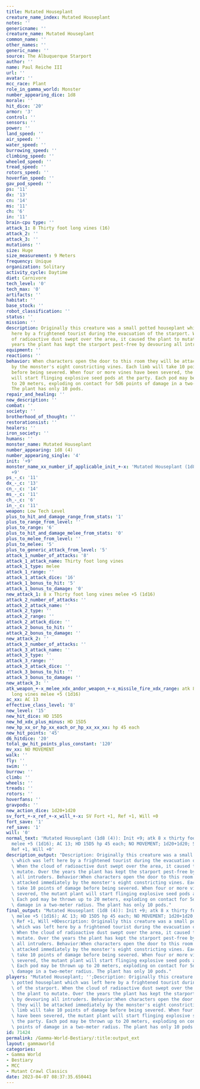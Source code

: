 ```yaml
---
title: Mutated Houseplant
creature_name_index: Mutated Houseplant
notes: ''
genericname: ''
creature_name: Mutated Houseplant
common_name: ''
other_names: ''
generic_name: ''
source: The Albuquerque Starport
author: ''
name: Paul Reiche III
url: ''
avatar: ''
mcc_race: Plant
role_in_gamma_world: Monster
number_appearing_dice: 1d8
morale: ''
hit_dice: '20'
armor: '3'
control: ''
sensors: ''
power: ''
land_speed: ''
air_speed: ''
water_speed: ''
burrowing_speed: ''
climbing_speed: ''
wheeled_speed: ''
tread_speed: ''
rotors_speed: ''
hoverfan_speed: ''
gav_pod_speed: ''
ps: '11'
dx: '13'
cn: '14'
ms: '11'
ch: '6'
in: '11'
brain-cpu type: ''
attack_1: 8 Thirty foot long vines (16)
attack_2: ''
attack_3: ''
mutations: ''
size: Huge
size_measurement: 9 Meters
frequency: Unique
organization: Solitary
activity_cycle: Daytime
diet: Carnivore
tech_level: '0'
tech_max: '0'
artifacts: ''
habitat: ''
base_stock: ''
robot_classification: ''
status: ''
mission: ''
description: Originally this creature was a small potted houseplant which was left
  here by a frightened tourist during the evacuation of the starport. When the cloud
  of radioactive dust swept over the area, it caused the plant to mutate. Over the
  years the plant has kept the starport pest-free by devouring all intruders.
equipment: ''
reactions: ''
behavior: When characters open the door to this room they will be attacked immediately
  by the monster's eight constricting vines. Each limb will take 10 points of damage
  before being severed. When four or more vines have been severed, the mutant plant
  will start flinging explosive seed pods at the party. Each pod may be thrown up
  to 20 meters, exploding on contact for 5d6 points of damage in a two-meter radius.
  The plant has only 10 pods.
repair_and_healing: ''
new_description: ''
combat: ''
society: ''
brotherhood_of_thought: ''
restorationsist: ''
healers: ''
iron_society: ''
humans: ''
monster_name: Mutated Houseplant
number_appearing: 1d8 (4)
number_appearing_single: '4'
init: '+9'
monster_name_xx_number_if_applicable_init_+-x: 'Mutated Houseplant (1d8 (4)): Init
  +9'
ps_-_c: '11'
dx_-_c: '13'
cn_-_c: '14'
ms_-_c: '11'
ch_-_c: '6'
in_-_c: '11'
weapon: Low Tech Level
plus_to_hit_and_damage_range_from_stats: '1'
plus_to_range_from_level: ''
plus_to_range: '6'
plus_to_hit_and_damage_melee_from_stats: '0'
plus_to_melee_from_level: ''
plus_to_melee: '5'
plus_to_generic_attack_from_level: '5'
attack_1_number_of_attacks: '8'
attack_1_attack_name: Thirty foot long vines
attack_1_type: melee
attack_1_range: ''
attack_1_attack_dice: '16'
attack_1_bonus_to_hit: '5'
attack_1_bonus_to_damage: '0'
new_attack_1: 8 x Thirty foot long vines melee +5 (1d16)
attack_2_number_of_attacks: ''
attack_2_attack_name: ''
attack_2_type: ''
attack_2_range: ''
attack_2_attack_dice: ''
attack_2_bonus_to_hit: ''
attack_2_bonus_to_damage: ''
new_attack_2: ''
attack_3_number_of_attacks: ''
attack_3_attack_name: ''
attack_3_type: ''
attack_3_range: ''
attack_3_attack_dice: ''
attack_3_bonus_to_hit: ''
attack_3_bonus_to_damage: ''
new_attack_3: ''
atk_weapon_+-x_melee_xdx_andor_weapon_+-x_missile_fire_xdx_range: atk 8 x thirty foot
  long vines melee +5 (1d16)
ac_xx: AC 13
effective_class_level: '8'
new_level: '15'
new_hit_dice: HD 15D5
new_hd_xdx_plus_minus: HD 15D5
new_hp_xx_or_hp_xx_each_or_hp_xx_xx_xx: hp 45 each
new_hit_points: '45'
d6_hitdice: '20'
total_gw_hit_points_plus_constant: '120'
mv_xx: NO MOVEMENT
walk: ''
fly: ''
swim: ''
burrow: ''
climb: ''
wheels: ''
treads: ''
rotors: ''
hoverfans: ''
gravpods: ''
new_action_dice: 1d20+1d20
sv_fort_+-x_ref_+-x_will_+-x: SV Fort +1, Ref +1, Will +0
fort_save: '1'
ref_save: '1'
will: '0'
normal_text: 'Mutated Houseplant (1d8 (4)): Init +9; atk 8 x thirty foot long vines
  melee +5 (1d16); AC 13; HD 15D5 hp 45 each; NO MOVEMENT; 1d20+1d20; SV Fort +1,
  Ref +1, Will +0'
description_output: "Description: Originally this creature was a small potted houseplant\
  \ which was left here by a frightened tourist during the evacuation of the starport.\
  \ When the cloud of radioactive dust swept over the area, it caused the plant to\
  \ mutate. Over the years the plant has kept the starport pest-free by devouring\
  \ all intruders. Behavior:When characters open the door to this room they will be\
  \ attacked immediately by the monster's eight constricting vines. Each limb will\
  \ take 10 points of damage before being severed. When four or more vines have been\
  \ severed, the mutant plant will start flinging explosive seed pods at the party.\
  \ Each pod may be thrown up to 20 meters, exploding on contact for 5d6 points of\
  \ damage in a two-meter radius. The plant has only 10 pods."
final_output: "Mutated Houseplant (1d8 (4)): Init +9; atk 8 x thirty foot long vines\
  \ melee +5 (1d16); AC 13; HD 15D5 hp 45 each; NO MOVEMENT; 1d20+1d20; SV Fort +1,\
  \ Ref +1, Will +0Description: Originally this creature was a small potted houseplant\
  \ which was left here by a frightened tourist during the evacuation of the starport.\
  \ When the cloud of radioactive dust swept over the area, it caused the plant to\
  \ mutate. Over the years the plant has kept the starport pest-free by devouring\
  \ all intruders. Behavior:When characters open the door to this room they will be\
  \ attacked immediately by the monster's eight constricting vines. Each limb will\
  \ take 10 points of damage before being severed. When four or more vines have been\
  \ severed, the mutant plant will start flinging explosive seed pods at the party.\
  \ Each pod may be thrown up to 20 meters, exploding on contact for 5d6 points of\
  \ damage in a two-meter radius. The plant has only 10 pods."
players: "Mutated Houseplant; '';Description: Originally this creature was a small\
  \ potted houseplant which was left here by a frightened tourist during the evacuation\
  \ of the starport. When the cloud of radioactive dust swept over the area, it caused\
  \ the plant to mutate. Over the years the plant has kept the starport pest-free\
  \ by devouring all intruders. Behavior:When characters open the door to this room\
  \ they will be attacked immediately by the monster's eight constricting vines. Each\
  \ limb will take 10 points of damage before being severed. When four or more vines\
  \ have been severed, the mutant plant will start flinging explosive seed pods at\
  \ the party. Each pod may be thrown up to 20 meters, exploding on contact for 5d6\
  \ points of damage in a two-meter radius. The plant has only 10 pods.|"
id: 71424
permalink: /Gamma-World-Bestiary/:title:output_ext
layout: gammaworld
categories:
- Gamma World
- Bestiary
- MCC
- Mutant Crawl Classics
date: 2023-04-07 08:37:35.650441
---
```

